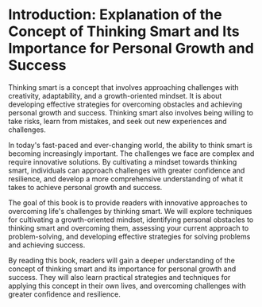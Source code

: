 Introduction: Explanation of the Concept of Thinking Smart and Its Importance for Personal Growth and Success
=============================================================================================================

Thinking smart is a concept that involves approaching challenges with creativity, adaptability, and a growth-oriented mindset. It is about developing effective strategies for overcoming obstacles and achieving personal growth and success. Thinking smart also involves being willing to take risks, learn from mistakes, and seek out new experiences and challenges.

In today's fast-paced and ever-changing world, the ability to think smart is becoming increasingly important. The challenges we face are complex and require innovative solutions. By cultivating a mindset towards thinking smart, individuals can approach challenges with greater confidence and resilience, and develop a more comprehensive understanding of what it takes to achieve personal growth and success.

The goal of this book is to provide readers with innovative approaches to overcoming life's challenges by thinking smart. We will explore techniques for cultivating a growth-oriented mindset, identifying personal obstacles to thinking smart and overcoming them, assessing your current approach to problem-solving, and developing effective strategies for solving problems and achieving success.

By reading this book, readers will gain a deeper understanding of the concept of thinking smart and its importance for personal growth and success. They will also learn practical strategies and techniques for applying this concept in their own lives, and overcoming challenges with greater confidence and resilience.
